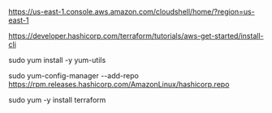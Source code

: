 https://us-east-1.console.aws.amazon.com/cloudshell/home/?region=us-east-1

https://developer.hashicorp.com/terraform/tutorials/aws-get-started/install-cli

sudo yum install -y yum-utils

sudo yum-config-manager --add-repo https://rpm.releases.hashicorp.com/AmazonLinux/hashicorp.repo

sudo yum -y install terraform

